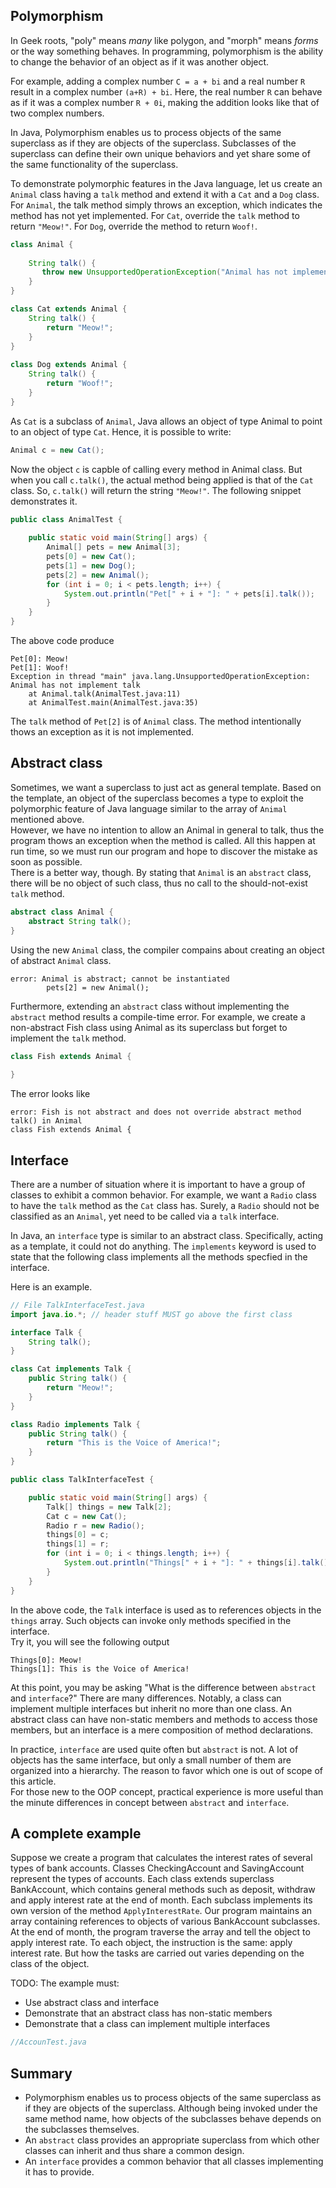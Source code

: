 ## Polymorphism
In Geek roots, "poly" means *many* like polygon, and "morph" means *forms* or the way something behaves. 
In programming, polymorphism is the ability to change the behavior of an object as if it was another object. 

For example, adding a complex number ```C = a + bi``` and a real number ```R``` result in a complex number ```(a+R) + bi```. Here, the real number ```R``` can behave as if it was a complex number ```R + 0i```, making the addition looks like that of two complex numbers.

In Java, Polymorphism enables us to process objects of the same superclass  as if they are objects of the superclass. 
Subclasses of the superclass can define their own unique behaviors and yet share some of the same functionality of the superclass.

To demonstrate polymorphic features in the Java language, let us create an ```Animal``` class having a ```talk``` method and extend it with a ```Cat``` and a ```Dog``` class. For ```Animal```, the talk method simply throws an exception, which indicates the method has not yet implemented. For ```Cat```, override the ```talk``` method to return ```"Meow!"```. For ```Dog```, override the method to return ```Woof!```.

```java
class Animal {
    
    String talk() {
       throw new UnsupportedOperationException("Animal has not implement talk");
    }
}

class Cat extends Animal {
    String talk() {
        return "Meow!";
    }
}
 
class Dog extends Animal {
    String talk() {
        return "Woof!";
    }
}
```

As ```Cat``` is a subclass of ```Animal```, Java allows an object of type Animal to point to an object of type ```Cat```.
Hence, it is possible to write:
```java
Animal c = new Cat();
```
Now the object ```c``` is capble of calling every method in Animal class. But when you call ```c.talk()```, the actual method being applied is that of the ```Cat``` class. So, ```c.talk()``` will return the string ```"Meow!"```.
The following snippet demonstrates it.

```java
public class AnimalTest {
 
    public static void main(String[] args) {
        Animal[] pets = new Animal[3];
        pets[0] = new Cat();
        pets[1] = new Dog();
        pets[2] = new Animal();
        for (int i = 0; i < pets.length; i++) {
            System.out.println("Pet[" + i + "]: " + pets[i].talk());
        }
    }
}
```
The above code produce
```
Pet[0]: Meow!
Pet[1]: Woof!
Exception in thread "main" java.lang.UnsupportedOperationException: Animal has not implement talk
	at Animal.talk(AnimalTest.java:11)
	at AnimalTest.main(AnimalTest.java:35)
```
The ```talk``` method of ```Pet[2]``` is of ```Animal``` class. The method intentionally thows an exception as it is not implemented.

## Abstract class
Sometimes, we want a superclass to just act as general template. Based on the template, an object of the superclass becomes a type to exploit the polymorphic feature of Java language similar to the array of ```Animal``` mentioned above.  
However, we have no intention to allow an Animal in general to talk, thus the program thows an exception when the method is called. All this happen at run time, so we must run our program and hope to discover the mistake as soon as possible.  
There is a better way, though. By stating that ```Animal``` is an ```abstract``` class, there will be no object of such class, thus no call to the should-not-exist ```talk``` method.
```java
abstract class Animal {
    abstract String talk();
}
```
Using the new ```Animal``` class, the compiler compains about creating an object of abstract ```Animal``` class.
```
error: Animal is abstract; cannot be instantiated
        pets[2] = new Animal();
```
Furthermore, extending an ```abstract``` class without implementing the ```abstract``` method results a compile-time error. 
For example, we create a non-abstract Fish class using Animal as its superclass but forget to implement the ```talk``` method.
```java
class Fish extends Animal {
    
}
```

The error looks like
```
error: Fish is not abstract and does not override abstract method talk() in Animal
class Fish extends Animal {
```

## Interface
There are a number of situation where it is important to have a group of classes to exhibit a common behavior. For example, we want a ```Radio``` class to have the ```talk``` method as the ```Cat``` class has. Surely, a ```Radio``` should not be classified as an ```Animal```, yet need to be called via a ```talk``` interface.

In Java, an ```interface``` type is similar to an abstract class. Specifically, acting as a template, it could not do anything. The ```implements``` keyword is used to state that the following class implements all the methods specfied in the interface.

Here is an example.
```java
// File TalkInterfaceTest.java
import java.io.*; // header stuff MUST go above the first class

interface Talk {
	String talk();
}

class Cat implements Talk {
    public String talk() {
        return "Meow!";
    }
}

class Radio implements Talk {
    public String talk() {
        return "This is the Voice of America!";
    }
}

public class TalkInterfaceTest {

    public static void main(String[] args) {
        Talk[] things = new Talk[2];
      	Cat c = new Cat();
      	Radio r = new Radio();
        things[0] = c;
        things[1] = r;
        for (int i = 0; i < things.length; i++) {
            System.out.println("Things[" + i + "]: " + things[i].talk());
        }
    }
}
```
In the above code, the ```Talk``` interface is used as to references objects in the ```things``` array. Such objects can invoke only methods specified in the interface.  
Try it, you will see the following output
```
Things[0]: Meow!
Things[1]: This is the Voice of America!
```

At this point, you may be asking "What is the difference between ```abstract``` and ```interface```?" 
There are many differences. Notably, a class can implement multiple interfaces but inherit no more than one class. An abstract class can have non-static members and methods to access those members, but an interface is a mere composition of method declarations.

In practice, ```interface``` are used quite often but ```abstract``` is not. A lot of objects has the same interface, but only a small number of them are organized into a hierarchy. The reason to favor which one is out of scope of this article.   
For those new to the OOP concept, practical experience is more useful than the minute differences in concept between ```abstract``` and ```interface```.

## A complete example
Suppose we create a program that calculates the interest rates of several types of bank accounts. Classes CheckingAccount and SavingAccount represent the types of accounts. Each class extends superclass BankAccount, which contains general methods such as deposit, withdraw and apply interest rate at the end of month. Each subclass implements its own version of the method ```ApplyInterestRate```. Our program maintains an array containing references to objects of various BankAccount subclasses. 
At the end of month, the program traverse the array and tell the object to apply interest rate. To each object, the instruction is the same: apply interest rate. But how the tasks are carried out varies depending on the class of the object. 
  
TODO:  The example must:
- Use abstract class and interface
- Demonstrate that an abstract class has non-static members
- Demonstrate that a class can implement multiple interfaces

```java
//AccounTest.java
```


## Summary
- Polymorphism enables us to process objects of the same superclass  as if they are objects of the superclass. Although being invoked under the same method name, how objects of the subclasses behave depends on the subclasses themselves.
- An ```abstract``` class provides an appropriate superclass from which other
classes can inherit and thus share a common design.
- An ```interface``` provides a common behavior that all classes implementing it  has to provide.
